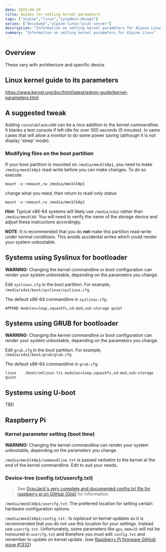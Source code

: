 ```yaml
---
date: 2022-04-29
title: Guides for setting kernel parameters
tags: ["alpine","linux","sysadmin-devops"]
series: ["docs4web","alpine-linux-local-server"]
description: "Information on setting kernel parameters for Alpine Linux"
summary: "Information on setting kernel parameters for Alpine Linux"
---
```


## Overview

These vary with architecture and specific device

## Linux kernel guide to its parameters

<https://www.kernel.org/doc/html/latest/admin-guide/kernel-parameters.html>

## A suggested tweak

Adding `consoleblank=300` can be a nice addition to the kernel commandline. It blanks a text console if left idle for over 300 seconds (5 minutes). In same cases that will allow a monitor to do some power saving (although it is not display 'sleep' mode).

### Modifying files on the boot partition

If your boot partition is mounted on `/media/mmcblk0p1`, you need to make `/media/mmcblk0p1` read-write before you can make changes. To do so execute:

```shell
mount -o remount,rw /media/mmcblk0p1
```

change what you need, then return to read-only status

```shell
mount -o remount,ro /media/mmcblk0p1
```

**Hint**: Typical x86-64 systems will likely use `/media/sda1` rather than `/media/mmcblk0`. You will need to verify the name of the storage device and adjust these instructions accordingly.

**NOTE**: It is recommended that you do **not** make this partition read-write under normal conditions. This avoids accidental writes which could render your system unbootable.

## Systems using Syslinux for bootloader

**WARNING:** Changing the kernel commandline or boot configuration can render your system unbootable, depending on the parameters you change.

Edit `syslinux.cfg` in the boot partition. For example, `/media/sda1/boot/syslinux/syslinux.cfg`.

The default x86-64 commandline in `syslinux.cfg`:

```shell
APPEND modules=loop,squashfs,sd-mod,usb-storage quiet
```

## Systems using GRUB for bootloader

**WARNING:** Changing the kernel commandline or boot configuration can render your system unbootable, depending on the parameters you change.

Edit `grub.cfg` in the boot partition. For example, `/media/sda1/boot/grub/grub.cfg`

The default x86-64 commandline in `grub.cfg`:

```shell
linux    /boot/vmlinuz-lts modules=loop,squashfs,sd-mod,usb-storage quiet
```

## Systems using U-boot

TBD

## Raspberry Pi

### Kernel parameter setting (boot time)

**WARNING:** Changing the kernel commandline can render your system unbootable, depending on the parameters you change.

`/media/mmcblk0p1/commandline.txt` is passed verbatim to the kernel at the end of the kernel commandline. Edit to suit your needs.

### Device-tree (config.txt/usercfg.txt)

> See [GrayJack's very complete and documented config.txt file for raspberry pi on GitHub (Gist)](https://gist.github.com/GrayJack/2b27cdaf9a6432da7c5d8017a1b99030) for information.

`/media/mmcblk0p1/usercfg.txt`: The preferred location for setting certain hardware configuration options.

`/media/mmcblk0p1/config.txt` : Is *replaced* on kernel updates so it is recommended that you do not use this location for your settings. Instead use *`usercfg.txt`*. Unfortunately, some parameters like `gpu_mem=32` will not be honoured in `usercfg.txt` and therefore you must edit `config.txt` and remember to update on kernel update. (see [Raspberry Pi firmware GitHub issue #1332](https://github.com/raspberrypi/firmware/issues/1332))
